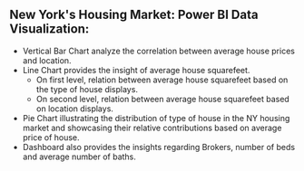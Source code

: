 New York's Housing Market: Power BI Data Visualization:
-
* Vertical Bar Chart analyze the correlation between average house prices and location.
* Line Chart provides the insight of average house squarefeet.
   * On first level, relation between average house squarefeet based on the type of house displays.
   * On second level, relation between average house squarefeet based on location displays.
* Pie Chart illustrating the distribution of type of house in the NY housing market and showcasing their relative contributions based on average price of house.
* Dashboard also provides the insights regarding Brokers, number of beds and average number of baths.
